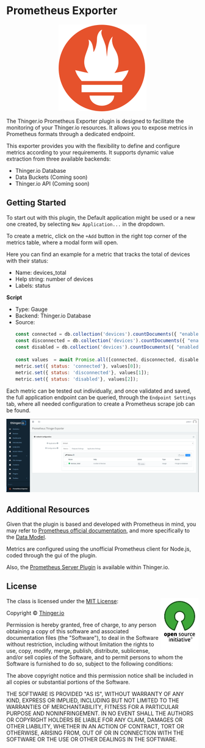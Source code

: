 
# Prometheus Exporter

<p align="center">
  <img src="/plugins/prometheus-exporter/assets/prometheus-logo.svg" onerror="this.src='https://marketplace.thinger.io/plugins/prometheus-exporter/assets/prometheus-logo.svg';this.onerror='';" alt="Prometheus logo">
</p>

The Thinger.io Prometheus Exporter plugin is designed to facilitate the monitoring of your Thinger.io resources. It allows you to expose metrics in Prometheus formats through a dedicated endpoint.

This exporter provides you with the flexibility to define and configure metrics according to your requirements. It supports dynamic value extraction from three available backends:

- Thinger.io Database
- Data Buckets (Coming soon)
- Thinger.io API (Coming soon)

## Getting Started

To start out with this plugin, the Default application might be used or a new one created, by selecting `New Application...` in the dropdown.

To create a metric, click on the `+Add` button in the right top corner of the metrics table, where a modal form will open.

Here you can find an example for a metric that tracks the total of devices with their status:

- Name: devices\_total
- Help string: number of devices
- Labels: status

**Script**
- Type: Gauge
- Backend: Thinger.io Database
- Source:
  ```js
  const connected = db.collection('devices').countDocuments({ "enabled": true, "connection.active": { "$eq": true }});
  const disconnected = db.collection('devices').countDocuments({ "enabled": true, "connection.active": { "$eq": false }});
  const disabled = db.collection('devices').countDocuments({ "enabled": false});

  const values  = await Promise.all([connected, disconnected, disabled]);
  metric.set({ status: 'connected'}, values[0]);
  metric.set({ status: 'disconnected'}, values[1]);
  metric.set({ status: 'disabled'}, values[2]);
  ```

Each metric can be tested out individually, and once validated and saved, the full application endpoint can be queried, through the `Endpoint Settings` tab, where all needed configuration to create a Prometheus scrape job can be found.

<img src="/plugins/prometheus-exporter/assets/prometheus-exporter.png" onerror="this.src='https://marketplace.thinger.io/plugins/prometheus-exporter/assets/prometheus-exporter.png';this.onerror='';" width="1024px">

## Additional Resources

Given that the plugin is based and developed with Prometheus in mind, you may refer to [Prometheus official documentation](https://prometheus.io/docs/introduction/overview/), and more specifically to the [Data Model](https://prometheus.io/docs/concepts/data_model/).

Metrics are configured using the unofficial Prometheus client for Node.js, coded through the gui of the plugin.

Also, the [Prometheus Server Plugin](https://marketplace.thinger.io/plugins/prometheus) is available within Thinger.io.

## License

<a href="http://opensource.org/">
  <img style="float: right;" width="100px" height="137px" src="/assets/OSI_Standard_Logo_0.svg">
</a>

The class is licensed under the [MIT License](http://opensource.org/licenses/MIT):

Copyright &copy; [Thinger.io](http://thinger.io)

Permission is hereby granted, free of charge, to any person obtaining a copy of this software and associated documentation files (the "Software"), to deal in the Software without restriction, including without limitation the rights to use, copy, modify, merge, publish, distribute, sublicense, and/or sell copies of the Software, and to permit persons to whom the Software is furnished to do so, subject to the following conditions:

The above copyright notice and this permission notice shall be included in all copies or substantial portions of the Software.

THE SOFTWARE IS PROVIDED "AS IS", WITHOUT WARRANTY OF ANY KIND, EXPRESS OR IMPLIED, INCLUDING BUT NOT LIMITED TO THE WARRANTIES OF MERCHANTABILITY, FITNESS FOR A PARTICULAR PURPOSE AND NONINFRINGEMENT. IN NO EVENT SHALL THE AUTHORS OR COPYRIGHT HOLDERS BE LIABLE FOR ANY CLAIM, DAMAGES OR OTHER LIABILITY, WHETHER IN AN ACTION OF CONTRACT, TORT OR OTHERWISE, ARISING FROM, OUT OF OR IN CONNECTION WITH THE SOFTWARE OR THE USE OR OTHER DEALINGS IN THE SOFTWARE.

